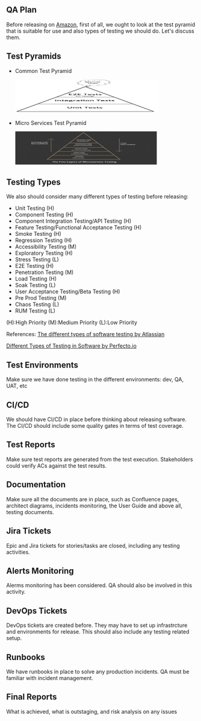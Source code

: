 ## QA Plan

Before releasing on [Amazon](https://amazon.com/), first of all, we ought to look at the test pyramid that is suitable for use and also types of testing we should do.
Let's discuss them.

## Test Pyramids

- Common Test Pyramid
  <p align="left">

    <img src="./test-pyramid-common.png" width="380" height="90">
  </p>

- Micro Services Test Pyramid
  <p align="left">

    <img src="./test-pyramid-micro-services.png" width="380" height="90">
  </p>

## Testing Types

We also should consider many different types of testing before releasing:

- Unit Testing (H)
- Component Testing (H)
- Component Integration Testing/API Testing (H)
- Feature Testing/Functional Acceptance Testing (H)
- Smoke Testing (H)
- Regression Testing (H)
- Accessibility Testing (M)
- Exploratory Testing (H)
- Stress Testing (L)
- E2E Testing (H)
- Penetration Testing (M)
- Load Testing (H)
- Soak Testing (L)
- User Acceptance Testing/Beta Testing (H)
- Pre Prod Testing (M)
- Chaos Testing (L)
- RUM Testing (L)

(H):High Priority (M):Medium Priority (L):Low Priority

References:
[The different types of software testing by Atlassian](https://www.atlassian.com/continuous-delivery/software-testing/types-of-software-testing)

[Different Types of Testing in Software by Perfecto.io](https://www.perfecto.io/resources/types-of-testing)

## Test Environments

Make sure we have done testing in the different environments: dev, QA, UAT, etc

## CI/CD

We should have CI/CD in place before thinking about releasing software. The CI/CD should include some quality gates in terms of test coverage.

## Test Reports

Make sure test reports are generated from the test execution. Stakeholders could verify ACs against the test results.

## Documentation

Make sure all the documents are in place, such as Confluence pages, architect diagrams, incidents monitoring, the User Guide and above all, testing documents.

## Jira Tickets

Epic and Jira tickets for stories/tasks are closed, including any testing activities.

## Alerts Monitoring

Alerms monitoring has been considered. QA should also be involved in this activity.

## DevOps Tickets

DevOps tickets are created before. They may have to set up infrastrcture and environments for release. This should also include any testing related setup.

## Runbooks

We have runbooks in place to solve any production incidents. QA must be familiar with incident management.

## Final Reports

What is achieved, what is outstaging, and risk analysis on any issues
